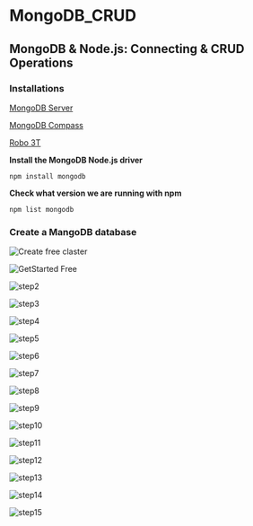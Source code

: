 # MongoDB_CRUD
## MongoDB &amp; Node.js: Connecting &amp; CRUD Operations

### Installations

[MongoDB Server](https://www.mongodb.com/try/download) 

[MongoDB Compass](https://www.mongodb.com/try/download/compass) 

[Robo 3T](https://robomongo.org/download)

__Install the MongoDB Node.js driver__

	npm install mongodb
	
__Check what version we are running with npm__
	
	npm list mongodb

### Create a MangoDB database ###

![Create free claster](https://user-images.githubusercontent.com/75089445/128773123-aa9cc09c-b45e-4054-bebe-4fea33a61f7b.png)

![GetStarted Free](https://user-images.githubusercontent.com/75089445/128773138-27fc6541-823d-456f-9868-7ae341859ec3.png)

![step2](https://user-images.githubusercontent.com/75089445/128773144-1965b047-de28-42c0-a114-6171cec94b83.png)

![step3](https://user-images.githubusercontent.com/75089445/128773148-ae3adfed-8289-4ed4-9423-b4b9d414b72c.png)

![step4](https://user-images.githubusercontent.com/75089445/128773157-90f13ccf-bafc-4999-9a82-a930f348dc42.png)

![step5](https://user-images.githubusercontent.com/75089445/128773162-9a2166ce-4e63-4131-9e79-0bb1d63813d9.png)

![step6](https://user-images.githubusercontent.com/75089445/128773167-9ff7e52b-e9c9-4f39-8c7e-798982877339.png)

![step7](https://user-images.githubusercontent.com/75089445/128773175-0a6929a3-d767-4172-b449-15abf73fdc7f.png)

![step8](https://user-images.githubusercontent.com/75089445/128773186-ad19f6b2-5941-4fad-bf56-2285665ae6f7.png)

![step9](https://user-images.githubusercontent.com/75089445/128773199-0adf9599-4265-4406-9e0f-dde6a31f3a3d.png)

![step10](https://user-images.githubusercontent.com/75089445/128773205-de8e516f-d2c4-464a-9f8d-72f41b848ea0.png)

![step11](https://user-images.githubusercontent.com/75089445/128773210-15e449f8-e8c4-43c2-9e1e-a1a8146384c0.png)

![step12](https://user-images.githubusercontent.com/75089445/128773214-a4310c22-79f3-48e3-9e09-045fc2b6d33e.png)

![step13](https://user-images.githubusercontent.com/75089445/128773217-036b0669-afac-4370-8d9b-17df69a951d1.png)

![step14](https://user-images.githubusercontent.com/75089445/128773238-d4afa766-c5f9-4f0b-9299-da46f9642d3e.png)

![step15](https://user-images.githubusercontent.com/75089445/128773245-055aa49f-75a6-4dde-b0c3-4f0c24c38201.png)

